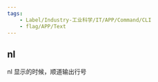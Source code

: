 ```yaml
---
tags:
    - Label/Industry-工业科学/IT/APP/Command/CLI
    - flag/APP/Text
---
```


## nl

nl 显示的时候，顺道输出行号
